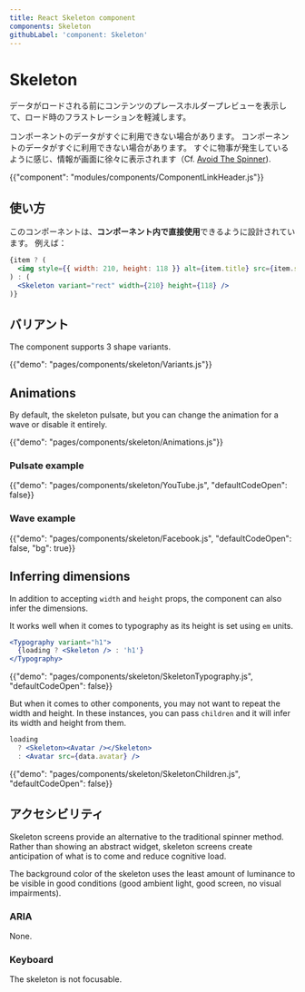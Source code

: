 ```yaml
---
title: React Skeleton component
components: Skeleton
githubLabel: 'component: Skeleton'
---
```


# Skeleton

<p class="description">データがロードされる前にコンテンツのプレースホルダープレビューを表示して、ロード時のフラストレーションを軽減します。</p>

コンポーネントのデータがすぐに利用できない場合があります。 コンポーネントのデータがすぐに利用できない場合があります。 すぐに物事が発生しているように感じ、情報が画面に徐々に表示されます（Cf. [Avoid The Spinner](https://www.lukew.com/ff/entry.asp?1797)).

{{"component": "modules/components/ComponentLinkHeader.js"}}

## 使い方

このコンポーネントは、**コンポーネント内で直接使用**できるように設計されています。 例えば：

```jsx
{item ? (
  <img style={{ width: 210, height: 118 }} alt={item.title} src={item.src} />
) : (
  <Skeleton variant="rect" width={210} height={118} />
)}
```

## バリアント

The component supports 3 shape variants.

{{"demo": "pages/components/skeleton/Variants.js"}}

## Animations

By default, the skeleton pulsate, but you can change the animation for a wave or disable it entirely.

{{"demo": "pages/components/skeleton/Animations.js"}}

### Pulsate example

{{"demo": "pages/components/skeleton/YouTube.js", "defaultCodeOpen": false}}

### Wave example

{{"demo": "pages/components/skeleton/Facebook.js", "defaultCodeOpen": false, "bg": true}}

## Inferring dimensions

In addition to accepting `width` and `height` props, the component can also infer the dimensions.

It works well when it comes to typography as its height is set using `em` units.

```jsx
<Typography variant="h1">
  {loading ? <Skeleton /> : 'h1'}
</Typography>
```

{{"demo": "pages/components/skeleton/SkeletonTypography.js", "defaultCodeOpen": false}}

But when it comes to other components, you may not want to repeat the width and height. In these instances, you can pass `children` and it will infer its width and height from them.

```jsx
loading
  ? <Skeleton><Avatar /></Skeleton>
  : <Avatar src={data.avatar} />
```

{{"demo": "pages/components/skeleton/SkeletonChildren.js", "defaultCodeOpen": false}}

## アクセシビリティ

Skeleton screens provide an alternative to the traditional spinner method. Rather than showing an abstract widget, skeleton screens create anticipation of what is to come and reduce cognitive load.

The background color of the skeleton uses the least amount of luminance to be visible in good conditions (good ambient light, good screen, no visual impairments).

### ARIA

None.

### Keyboard

The skeleton is not focusable.

